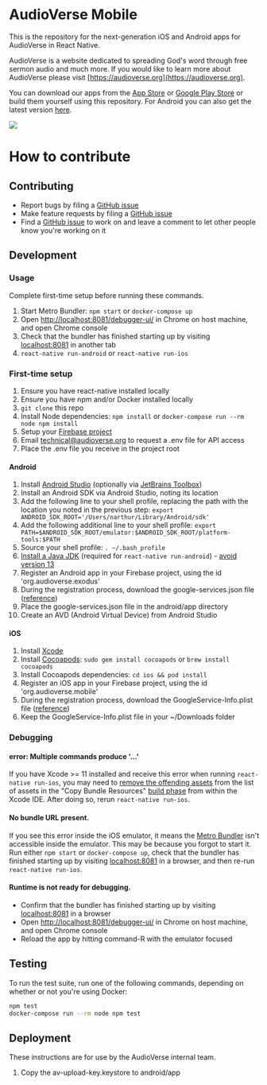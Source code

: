 # AudioVerse Mobile

This is the repository for the next-generation iOS and Android apps for AudioVerse in React Native.

AudioVerse is a website dedicated to spreading God's word through free sermon audio and much more. If you would like to 
learn more about AudioVerse please visit [https://audioverse.org](https://audioverse.org).

You can download our apps from the [App Store](https://itunes.apple.com/us/app/audioverse/id726998810?mt=8) or 
[Google Play Store](https://play.google.com/store/apps/details?id=org.audioverse.exodus) or build them yourself using 
this repository. For Android you can also get the latest version 
[here](https://github.com/AVORG/audioverse-mobile/releases).

<img src="https://github.com/AVORG/audioverse-mobile/blob/master/screenshots/AudioVerse%20App.gif?raw=true">

# How to contribute

## Contributing

- Report bugs by filing a [GitHub issue](https://github.com/avorg/audioverse-mobile/issues)
- Make feature requests by filing a [GitHub issue](https://github.com/avorg/audioverse-mobile/issues)
- Find a [GitHub issue](https://github.com/avorg/audioverse-mobile/issues) to work on and leave a comment to let other
  people know you're working on it

## Development

### Usage

Complete first-time setup before running these commands.

1. Start Metro Bundler: `npm start` or `docker-compose up`
1. Open [http://localhost:8081/debugger-ui/](http://localhost:8081/debugger-ui/) in Chrome on host machine, and open
   Chrome console
1. Check that the bundler has finished starting up by visiting [localhost:8081](http://localhost:8081/) 
   in another tab
1. `react-native run-android` or `react-native run-ios`

### First-time setup

1. Ensure you have react-native installed locally
1. Ensure you have npm and/or Docker installed locally
1. `git clone` this repo
1. Install Node dependencies: `npm install` or `docker-compose run --rm node npm install`
1. Setup your [Firebase project](https://console.firebase.google.com/)
1. Email technical@audioverse.org to request a .env file for API access
1. Place the .env file you receive in the project root

#### Android

1. Install [Android Studio](https://developer.android.com/studio/) (optionally via 
   [JetBrains Toolbox](https://www.jetbrains.com/toolbox-app/))
1. Install an Android SDK via Android Studio, noting its location
1. Add the following line to your shell profile, replacing the path with the location you noted in the previous step: 
   `export ANDROID_SDK_ROOT='/Users/narthur/Library/Android/sdk'`
1. Add the following additional line to your shell profile:
   `export PATH=$ANDROID_SDK_ROOT/emulator:$ANDROID_SDK_ROOT/platform-tools:$PATH`
1. Source your shell profile: `. ~/.bash_profile`
1. [Install a Java JDK](https://www.oracle.com/java/technologies/javase-downloads.html) 
   (required for `react-native run-android`) - [avoid version 13](https://github.com/facebook/react-native/issues/26625)
1. Register an Android app in your Firebase project, using the id 'org.audioverse.exodus'
1. During the registration process, download the google-services.json file 
   ([reference](https://rnfirebase.io/docs/v5.x.x/installation/initial-setup))
1. Place the google-services.json file in the android/app directory
1. Create an AVD (Android Virtual Device) from Android Studio

#### iOS

1. Install [Xcode](https://developer.apple.com/xcode/)
1. Install [Cocoapods](https://cocoapods.org/): `sudo gem install cocoapods` or `brew install cocoapods`
1. Install Cocoapods dependencies: `cd ios && pod install`
1. Register an iOS app in your Firebase project, using the id 'org.audioverse.mobile'
1. During the registration process, download the GoogleService-Info.plist file 
   ([reference](https://rnfirebase.io/docs/v5.x.x/installation/initial-setup))
1. Keep the GoogleService-Info.plist file in your ~/Downloads folder

### Debugging

#### error: Multiple commands produce '...'

If you have Xcode >= 11 installed and receive this error when running `react-native run-ios`, you may need to 
[remove the offending assets](https://github.com/oblador/react-native-vector-icons/issues/1074#issuecomment-534027196)
from the list of assets in the "Copy Bundle Resources" [build phase](https://help.apple.com/xcode/mac/10.2/#/dev50bab713d)
from within the Xcode IDE. After doing so, rerun `react-native run-ios`.

#### No bundle URL present.

If you see this error inside the iOS emulator, it means the [Metro Bundler](https://facebook.github.io/metro/) isn't 
accessible inside the emulator. This may be because you forgot to start it. Run either `npm start` or 
`docker-compose up`, check that the bundler has finished starting up by visiting [localhost:8081](http://localhost:8081/) 
in a browser, and then re-run `react-native run-ios`.

#### Runtime is not ready for debugging.

- Confirm that the bundler has finished starting up by visiting [localhost:8081](http://localhost:8081/) in a browser
- Open [http://localhost:8081/debugger-ui/](http://localhost:8081/debugger-ui/) in Chrome on host machine, and open
  Chrome console
- Reload the app by hitting command-R with the emulator focused

## Testing

To run the test suite, run one of the following commands, depending on whether or not you're using Docker:

```bash
npm test
docker-compose run --rm node npm test
```

## Deployment

These instructions are for use by the AudioVerse internal team.

1. Copy the av-upload-key.keystore to android/app
